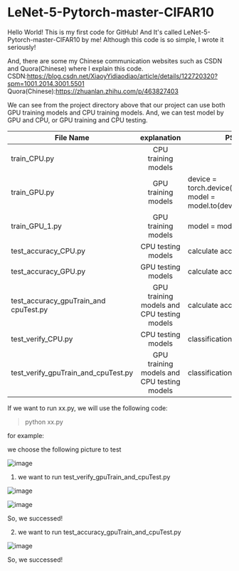 # LeNet-5-Pytorch-master-CIFAR10
Hello World! This is my first code for GitHub! And It's called LeNet-5-Pytorch-master-CIFAR10 by me! Although this code is so simple, I wrote it seriously!

And, there are some my Chinese communication websites such as CSDN and Quora(Chinese) where I explain this code. CSDN:https://blog.csdn.net/XiaoyYidiaodiao/article/details/122720320?spm=1001.2014.3001.5501
Quora(Chinese):https://zhuanlan.zhihu.com/p/463827403

We can see from the project directory above that our project can use both GPU training models and CPU training models.
And, we can test model by GPU and CPU, or GPU training and CPU testing.

|File Name   |      explanation      |      PS       | 
|------------|:---------------------:|---------------|
|train_CPU.py  | CPU training models |                                                                 |
|train_GPU.py  | GPU training models | device = torch.device("cuda") , model = model.to(device=device) |
|train_GPU_1.py| GPU training models |                        model = model.cuda()                     |
|test_accuracy_CPU.py              |     CPU testing models                |                   calculate    accuracy                         |
|test_accuracy_GPU.py              |     GPU testing models                |                   calculate    accuracy                         |
|test_accuracy_gpuTrain_and cpuTest.py              |  GPU training models and CPU testing models |      calculate     accuracy              |
|test_verify_CPU.py              |   CPU testing models |     classification             |
|test_verify_gpuTrain_and_cpuTest.py|   GPU training models and CPU testing models |     classification             |

If we want to run xx.py, we will use the following code:

> python xx.py

for example:

we choose the following picture to test

![image](https://user-images.githubusercontent.com/98302212/153441623-267d9742-c09c-4006-9eba-2cb117cb1543.png)


1. we want to run test_verify_gpuTrain_and_cpuTest.py

![image](https://user-images.githubusercontent.com/98302212/153442228-f52c5575-f318-46ef-897f-72dc76af93c8.png)


![image](https://user-images.githubusercontent.com/98302212/153442716-106457eb-d009-4292-9582-7101e824f433.png)

So, we successed!

2. we want to run test_accuracy_gpuTrain_and_cpuTest.py

![image](https://user-images.githubusercontent.com/98302212/153443218-8bb5c8e2-f878-4e73-83dc-2ad9f5af03bf.png)

So, we successed!
